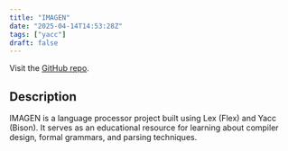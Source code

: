 ```yaml
---
title: "IMAGEN"
date: "2025-04-14T14:53:28Z"
tags: ["yacc"]
draft: false
---
```


Visit the [GitHub repo](https://github.com/abenitezm/IMAGEN).

## Description

IMAGEN is a language processor project built using Lex (Flex) and Yacc (Bison). It serves as an educational resource for learning about compiler design, formal grammars, and parsing techniques.
